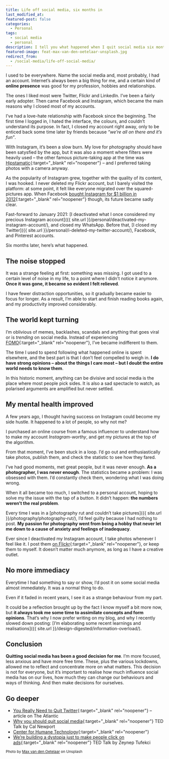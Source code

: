 ```yaml
---
title: Life off social media, six months in
last_modified_at:
featured-post: false
categories:
  - Personal
tags:
  - social media
  - personal
description: I tell you what happened when I quit social media six months ago, and why I don't want to come back.
featured-image: feat-max-van-den-oetelaar-unsplash.jpg
redirect_from:
  - /social-media/life-off-social-media/
---
```

I used to be everywhere. Name the social media and, most probably, I had an account. Internet’s always been a big thing for me, and a certain kind of **online presence** was good for my profession, hobbies and relationships.

<!--more-->

The ones I liked most were Twitter, Flickr and LinkedIn. I’ve been a fairly early adopter. Then came Facebook and Instagram, which became the main reasons why I closed most of my accounts.

I’ve had a love-hate relationship with Facebook since the beginning. The first time I logged in, I hated the interface, the colours, and couldn’t understand its purpose. In fact, I closed my account right away, only to be enticed back some time later by friends because _“we’re all on there and it’s fun”_.

With Instagram, it’s been a slow burn. My love for photography should have been satysfied by the app, but it was also a moment where filters were heavily used – the other famous picture-taking app at the time was [Hipstamatic](https://hipstamatic.com/camera/){:target="_blank" rel="noopener"} – and I preferred taking photos with a camera anyway.

As the popularity of Instagram grew, together with the quality of its content, I was hooked. I never deleted my Flickr account, but I barely visited the platform: at some point, it felt like everyone migrated over the squared-pictures app. When Facebook [bought Instagram for $1 billion in 2012](https://www.businessinsider.com/facebook-buys-instagram-for-1-billion-what-you-need-to-know-2012-4){:target="_blank" rel="noopener"} though, its future became sadly clear.

Fast-forward to January 2021: [I deactivated what I once considered my precious Instagram account]({{ site.url }}/personal/deactivated-my-instagram-account/), and closed my WhatsApp. Before that, [I closed my Twitter]({{ site.url }}/personal/i-deleted-my-twitter-account/), Facebook, and Pinterest accounts.

Six months later, here’s what happened.

## The noise stopped

It was a strange feeling at first: something was missing. I got used to a certain level of noise in my life, to a point where I didn’t notice it anymore. **Once it was gone, it became so evident I felt relieved**.

I have fewer distraction opportunities, so it gradually became easier to focus for longer. As a result, I’m able to start and finish reading books again, and my productivity improved considerably.

## The world kept turning

I’m oblivious of memes, backlashes, scandals and anything that goes viral or is _trending_ on social media. Instead of experiencing [FOMO](https://en.wikipedia.org/wiki/Fear_of_missing_out){:target="_blank" rel="noopener"}, I’ve became indifferent to them.

The time I used to spend following what happened online is spent elsewhere, and the best part is that I don’t feel compelled to weigh in. **I do have strong opinions – about the things I care most – but I doubt the entire world needs to know them**.

In this historic moment, anything can be divisive and social media is the place where most people pick sides. It is also a sad spectacle to watch, as polarised arguments are amplified but never settled.

## My mental health improved

A few years ago, I thought having success on Instagram could become my side hustle. It happened to a lot of people, so why not me?

I purchased an online course from a famous influencer to understand how to make my account _Instagram-worthy_, and get my pictures at the top of the algorithm.

From that moment, I’ve been stuck in a loop. I’d go out and enthusiastically take photos, publish them, and check the statistic to see how they fared.

I’ve had good moments, met great people, but it was never enough. **As a photographer, I was never enough**. The statistics became a problem: I was obsessed with them. I’d constantly check them, wondering what I was doing wrong.

When it all became too much, I switched to a personal account, hoping to solve my the issue with the tap of a button. It didn’t happen: **the numbers weren’t the real problem**.

Every time I was in a [photography rut and couldn’t take pictures]({{ site.url }}/photography/photography-rut/), I’d feel guilty because I had nothing to post. **My passion for photography went from being a hobby that never let me down to a cause of anxiety and feelings of inadequacy**.

Ever since I deactivated my Instagram account, I take photos whenever I feel like it. I post them [on Flickr](https://www.flickr.com/photos/silvia-m/){:target="_blank" rel="noopener"}, or keep them to myself. It doesn’t matter much anymore, as long as I have a creative outlet.

## No more immediacy

Everytime I had something to say or show, I’d post it on some social media almost immediately. It was a normal thing to do.

Even if it faded in recent years, I see it as a strange behaviour from my part.

It could be a reflection brought up by the fact I know myself a bit more now, but **it always took me some time to assimilate concepts and form opinions**. That’s why I now prefer writing on my blog, and why I recently slowed down posting: [I’m elaborating some recent learnings and realisations]({{ site.url }}/design-digested/information-overload/).

## Conclusion

**Quitting social media has been a good decision for me**. I’m more focused, less anxious and have more free time. These, plus the various lockdowns, allowed me to reflect and concentrate more on what matters. This decision is not for everyone, but it’s important to realise how much influence social media has on our lives, how much they can change our behaviours and ways of thinking. And then make decisions for ourselves.

## Go deeper

* [You Really Need to Quit Twitter](https://www.theatlantic.com/ideas/archive/2021/07/twitter-addict-realizes-she-needs-rehab/619343/){:target="_blank" rel="noopener"} – article on The Atlantic
* [Why you should quit social media](https://www.ted.com/talks/cal_newport_why_you_should_quit_social_media){:target="_blank" rel="noopener"} TED Talk by Cal Newport
* [Center for Humane Technology](https://www.humanetech.com/){:target="_blank" rel="noopener"}
* [We’re building a dystopia just to make people click on ads](https://www.ted.com/talks/zeynep_tufekci_we_re_building_a_dystopia_just_to_make_people_click_on_ads){:target="_blank" rel="noopener"} TED Talk by Zeynep Tufekci

<small>Photo by [Max van den Oetelaar](https://unsplash.com/photos/buymYm3RQ3U) on Unsplash</small>
